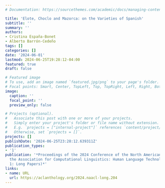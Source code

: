 ```yaml
---
# Documentation: https://sourcethemes.com/academic/docs/managing-content/

title: 'Elote, Choclo and Mazorca: on the Varieties of Spanish'
subtitle: ''
summary: ''
authors:
- Cristina España-Bonet
- Alberto Barrón-Cedeño
tags: []
categories: []
date: '2024-06-01'
lastmod: 2024-06-25T19:28:12-04:00
featured: true
draft: false

# Featured image
# To use, add an image named `featured.jpg/png` to your page's folder.
# Focal points: Smart, Center, TopLeft, Top, TopRight, Left, Right, BottomLeft, Bottom, BottomRight.
image:
  caption: ''
  focal_point: ''
  preview_only: false

# Projects (optional).
#   Associate this post with one or more of your projects.
#   Simply enter your project's folder or file name without extension.
#   E.g. `projects = ["internal-project"]` references `content/project/deep-learning/index.md`.
#   Otherwise, set `projects = []`.
projects: []
publishDate: '2024-06-25T23:28:12.639311Z'
publication_types:
- '1'
publication: '*Proceedings of the 2024 Conference of the North American Chapter of
  the Association for Computational Linguistics: Human Language Technologies (Volume
  1: Long Papers)*'
links:
- name: URL
  url: https://aclanthology.org/2024.naacl-long.204
---
```

